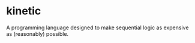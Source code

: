 # kinetic
A programming language designed to make sequential logic as expensive as (reasonably) possible.
